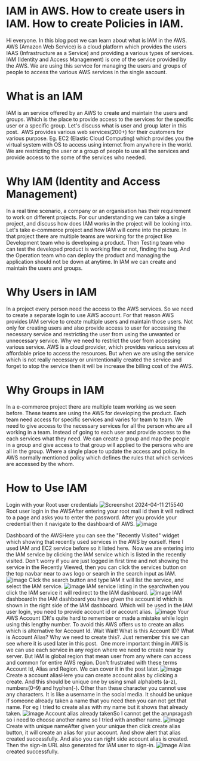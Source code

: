 # IAM in AWS. How to create users in IAM. How to create Policies in IAM.
Hi everyone. In this blog post we can learn about what is IAM in the AWS. AWS (Amazon Web Service) is a cloud platform which provides the users IAAS (Infrastructure as a Service) and providing a various types of services. IAM (Identity and Access Management) is one of the service provided by the AWS. We are using this service for managing the users and groups of people to access the various AWS services in the single aacount.
# What is an IAM
IAM is an service offered by an AWS to create and maintain the users and groups. Which is the place to provide access to the services for the specific user or a specific group. Let's discuss what is user and group later in this post. 
AWS provides various web services(200+) for their customers for various purpose. Eg. EC2 (Elastic Cloud Computing) which provides you the virtual system with OS to access using internet from anywhere in the world. We are restricting the user or a group of people to use all the services and provide access to the some of the services who needed.
# Why IAM (Identity and Access Management)
In a real time scenario, a company or an organisation has their requirement to work on different projects. For our understanding we can take a single project, and discuss how does IAM works in the project will be looking into. Let's take e-commerce project and how IAM will come into the picture.
In that project there are multiple teams are working for the project like Development team who is developing a product. Then Testing team who can test the developed product is working fine or not, finding the bug. And the Operation team who can deploy the product and managing the application should not be down at anytime. In IAM we can create and maintain the users and groups.
# Why Users in IAM
In a project every person need the access to the AWS services. So we need to create a separate login to use AWS account. For that reason AWS provides IAM service to create multiple users and maintain those users. Not only for creating users and also provide access to user for accessing the necessary service and restricting the user from using the unwanted or unnecessary service.
Why we need to restrict the user from accessing various service. AWS is a cloud provider, which provides various services at affordable price to access the resources. But when we are using the service which is not really necessary or unintentionally created the service and forget to stop the service then it will be increase the billing cost of the AWS.
# Why Groups in IAM
In a e-commerce project there are multiple team working as we seen before. These teams are using the AWS for developing the product. Each team need access for specific services and varies for team to team. We need to give access to the necessary services for all the person who are all working in a team. Instead of going to each user and provide access to the each services what they need. We can create a group and map the people in a group and give access to that group will applied to the persons who are all in the group.
Where a single place to update the access and policy. In AWS normally mentioned policy which defines the rules that which services are accessed by the whom.

# How to Use IAM
Login with your Root user credentials
![Screenshot 2024-04-11 215540](https://github.com/arunpragash-periyasamy/Blog-Writting/assets/79126203/14c61298-8ef2-4410-8bf4-39d4a12f87f4)
Root user login in the AWSAfter entering your root mail id then it will redirect to a page and asks you to enter the password. After you provide your credential then it navigate to the dashboard of AWS.
![image](https://github.com/arunpragash-periyasamy/Blog-Writting/assets/79126203/d400c7f3-ecbe-4282-a033-a2a38d6235d3)

Dashboard of the AWSHere you can see the "Recently Visited" widget which showing that recently used services in the AWS by ourself. Here I used IAM and EC2 service before so it listed here. 
Now we are entering into the IAM service by clicking the IAM service which is listed in the recently visited. Don't worry if you are just logged in first time and not showing the service in the Recently Viewed, then you can click the services button on the top navbar near to aws logo or search in the search input as IAM.
![image](https://github.com/arunpragash-periyasamy/Blog-Writting/assets/79126203/d79f526e-58d1-4a9d-9af0-97661afbc2a3)
Click the search button and type IAM it will list the service, and select the IAM service.
![image](https://github.com/arunpragash-periyasamy/Blog-Writting/assets/79126203/d82783a8-eecf-4566-b256-961016abaac7)
IAM service listing in the searchwhen you click the IAM service it will redirect to the IAM dashboard.
![image](https://github.com/arunpragash-periyasamy/Blog-Writting/assets/79126203/04568abf-4898-4ced-b69b-6691df62be5e)
IAM dashboardIn the IAM dashboard you have given the account id which is shown in the right side of the IAM dashboard. Which will be used in the IAM user login, you need to provide account id or account alias. 
![image](https://github.com/arunpragash-periyasamy/Blog-Writting/assets/79126203/d54deb03-d0c6-4e70-8d9f-b21b68e91115)
Your AWS Account IDIt's quite hard to remember or made a mistake while login using this lengthy number. To avoid this AWS offers us to create an alias which is alternative for Account Id. Wait Wait! What is this Account ID? What is Account Alias? Why we need to create this?. Just remember this we can see where it is used later in this post. 
One more important thing in AWS is we can use each service in any region where we need to create near by server. But IAM is global region that mean user from any where can access and common for entire AWS region. Don't frustrated with these terms Account Id, Alias and Region. We can cover it in the post later.
![image](https://github.com/arunpragash-periyasamy/Blog-Writting/assets/79126203/3306ae1c-f8bc-44bd-8b31-a7c6e54d41aa)
Create a account aliasHere you can create account alias by clicking a create. And this should be unique one by using small alphabets (a-z), numbers(0–9) and hyphen(-).  Other than these character you cannot use any characters. It is like a username in the social media. It should be unique if someone already taken a name that you need then you can not get that name. For eg I tried to create alias with my name but it shows that already taken.
![image](https://github.com/arunpragash-periyasamy/Blog-Writting/assets/79126203/e17fb8c4-f42a-4cb7-912e-e5e035881138)
Account alias already takenSo I cannot get the arunpragash so i need to choose another name so I tried with another name.
![image](https://github.com/arunpragash-periyasamy/Blog-Writting/assets/79126203/5b4d1508-6c0a-45fd-8273-b69a6412aa95)
Create with unique nameAfter given your unique then click create alias button, it will create an alias for your account. And show alert that alias created successfully. And also you can right side account alias is created. Then the sign-in URL also generated for IAM user to sign-in.
![image](https://github.com/arunpragash-periyasamy/Blog-Writting/assets/79126203/1fe1a54f-bedb-440d-9ebd-a4de589391a5)
Alias created successfully.
